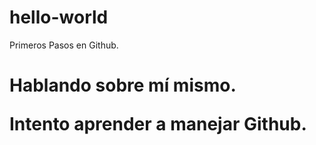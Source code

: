 # hello-world
Primeros Pasos en Github.
<div> 
  <h1>Hablando sobre mí mismo.
    <br>
    <p>Intento aprender a manejar Github.</p>
</div>    
